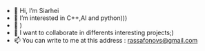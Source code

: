 - 👋 Hi, I’m Siarhei
- 👀 I’m interested in C++,AI and python)))
- 🌱 )
- 💞️ I want to collaborate in differents interesting projects;)
- 📫 You can write to me at this address : rassafonovs@gmail.com

